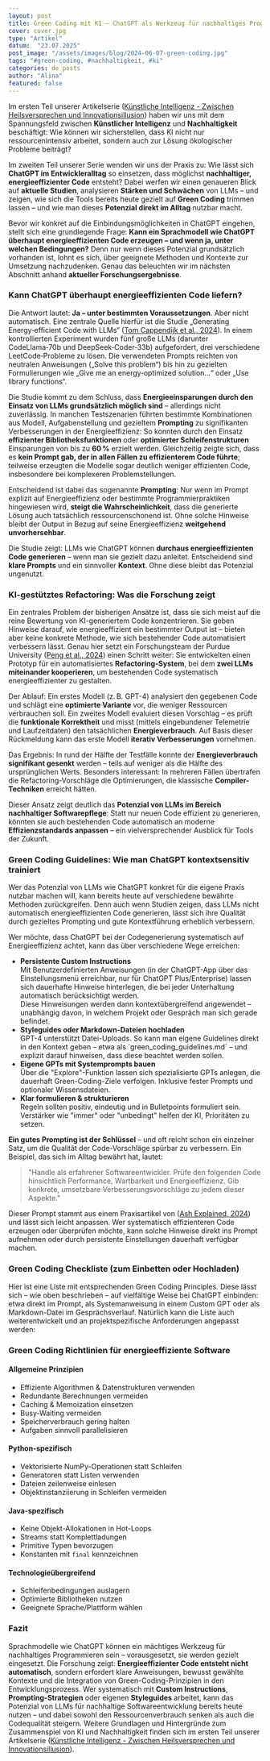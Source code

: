 ```yaml
---
layout: post
title: Green Coding mit KI – ChatGPT als Werkzeug für nachhaltiges Programmieren
cover: cover.jpg
type: "Artikel"
datum:  "23.07.2025"
post_image: "/assets/images/blog/2024-06-07-green-coding.jpg"
tags: "#green-coding, #nachhaltigkeit, #ki"
categories: de posts
author: "Alina"
featured: false
---
```


Im ersten Teil unserer Artikelserie ([Künstliche Intelligenz - Zwischen Heilsversprechen und Innovationsillusion](https://mehrwert.tech/KI)) haben wir uns mit dem Spannungsfeld zwischen **Künstlicher Intelligenz** und **Nachhaltigkeit** beschäftigt: Wie können wir sicherstellen, dass KI nicht nur ressourcenintensiv arbeitet, sondern auch zur Lösung ökologischer Probleme beiträgt?

Im zweiten Teil unserer Serie wenden wir uns der Praxis zu: Wie lässt sich **ChatGPT im Entwickleralltag** so einsetzen, dass möglichst **nachhaltiger, energieeffizienter Code** entsteht? Dabei werfen wir einen genaueren Blick auf **aktuelle Studien**, analysieren **Stärken und Schwächen** von LLMs – und zeigen, wie sich die Tools bereits heute gezielt auf **Green Coding** trimmen lassen – und wie man dieses **Potenzial direkt im Alltag** nutzbar macht.

Bevor wir konkret auf die Einbindungsmöglichkeiten in ChatGPT eingehen, stellt sich eine grundlegende Frage: **Kann ein Sprachmodell wie ChatGPT überhaupt energieeffizienten Code erzeugen – und wenn ja, unter welchen Bedingungen?** Denn nur wenn dieses Potenzial grundsätzlich vorhanden ist, lohnt es sich, über geeignete Methoden und Kontexte zur Umsetzung nachzudenken. Genau das beleuchten wir im nächsten Abschnitt anhand **aktueller Forschungsergebnisse**.

### Kann ChatGPT überhaupt energieeffizienten Code liefern?

Die Antwort lautet: **Ja – unter bestimmten Voraussetzungen**. Aber nicht automatisch. Eine zentrale Quelle hierfür ist die Studie „Generating Energy‑efficient Code with LLMs“ ([Tom Cappendijk et al., 2024](https://arxiv.org/abs/2411.10599)). In einem kontrollierten Experiment wurden fünf große LLMs (darunter CodeLlama‑70b und DeepSeek‑Coder‑33b) aufgefordert, drei verschiedene LeetCode‑Probleme zu lösen. Die verwendeten Prompts reichten von neutralen Anweisungen („Solve this problem“) bis hin zu gezielten Formulierungen wie „Give me an energy‑optimized solution…“ oder „Use library functions“.

Die Studie kommt zu dem Schluss, dass **Energieeinsparungen durch den Einsatz von LLMs grundsätzlich möglich sind** – allerdings nicht zuverlässig. In manchen Testszenarien führten bestimmte Kombinationen aus Modell, Aufgabenstellung und gezieltem **Prompting** zu signifikanten Verbesserungen in der Energieeffizienz: So konnten durch den Einsatz **effizienter Bibliotheksfunktionen** oder **optimierter Schleifenstrukturen** Einsparungen von bis zu **60 %** erzielt werden. Gleichzeitig zeigte sich, dass es **kein Prompt gab, der in allen Fällen zu effizienterem Code führte**; teilweise erzeugten die Modelle sogar deutlich weniger effizienten Code, insbesondere bei komplexeren Problemstellungen.

Entscheidend ist dabei das sogenannte **Prompting**: Nur wenn im Prompt explizit auf Energieeffizienz oder bestimmte Programmierpraktiken hingewiesen wird, **steigt die Wahrscheinlichkeit**, dass die generierte Lösung auch tatsächlich ressourcenschonend ist. Ohne solche Hinweise bleibt der Output in Bezug auf seine Energieeffizienz **weitgehend unvorhersehbar**.

Die Studie zeigt: LLMs wie ChatGPT können **durchaus energieeffizienten Code generieren** – wenn man sie gezielt dazu anleitet. Entscheidend sind **klare Prompts** und ein sinnvoller **Kontext**. Ohne diese bleibt das Potenzial ungenutzt.

### KI-gestütztes Refactoring: Was die Forschung zeigt

Ein zentrales Problem der bisherigen Ansätze ist, dass sie sich meist auf die reine Bewertung von KI-generiertem Code konzentrieren. Sie geben Hinweise darauf, wie energieeffizient ein bestimmter Output ist – bieten aber keine konkrete Methode, wie sich bestehender Code automatisiert verbessern lässt. Genau hier setzt ein Forschungsteam der Purdue University ([Peng et al., 2024](https://arxiv.org/abs/2410.09241)) einen Schritt weiter: Sie entwickelten einen Prototyp für ein automatisiertes **Refactoring-System**, bei dem **zwei LLMs miteinander kooperieren**, um bestehenden Code systematisch energieeffizienter zu gestalten.

Der Ablauf: Ein erstes Modell (z. B. GPT-4) analysiert den gegebenen Code und schlägt eine **optimierte Variante** vor, die weniger Ressourcen verbrauchen soll. Ein zweites Modell evaluiert diesen Vorschlag – es prüft die **funktionale Korrektheit** und misst (mittels eingebundener Telemetrie und Laufzeitdaten) den tatsächlichen **Energieverbrauch**. Auf Basis dieser Rückmeldung kann das erste Modell **iterativ Verbesserungen** vornehmen.

Das Ergebnis: In rund der Hälfte der Testfälle konnte der **Energieverbrauch signifikant gesenkt** werden – teils auf weniger als die Hälfte des ursprünglichen Werts. Besonders interessant: In mehreren Fällen übertrafen die Refactoring-Vorschläge die Optimierungen, die klassische **Compiler-Techniken** erreicht hätten.

Dieser Ansatz zeigt deutlich das **Potenzial von LLMs im Bereich nachhaltiger Softwarepflege**: Statt nur neuen Code effizient zu generieren, könnten sie auch bestehenden Code automatisch an moderne **Effizienzstandards anpassen** – ein vielversprechender Ausblick für Tools der Zukunft.

### Green Coding Guidelines: Wie man ChatGPT kontextsensitiv trainiert

Wer das Potenzial von LLMs wie ChatGPT konkret für die eigene Praxis nutzbar machen will, kann bereits heute auf verschiedene bewährte Methoden zurückgreifen. Denn auch wenn Studien zeigen, dass LLMs nicht automatisch energieeffizienten Code generieren, lässt sich ihre Qualität durch gezieltes Prompting und gute Kontextführung erheblich verbessern.

Wer möchte, dass ChatGPT bei der Codegenerierung systematisch auf Energieeffizienz achtet, kann das über verschiedene Wege erreichen:

<ul>
<li><b>Persistente Custom Instructions</b><br>
Mit Benutzerdefinierten Anweisungen (in der ChatGPT-App über das Einstellungsmenü erreichbar, nur für ChatGPT Plus/Enterprise) lassen sich dauerhafte Hinweise hinterlegen, die bei jeder Unterhaltung automatisch berücksichtigt werden. <br>
Diese Hinweisungen werden dann kontextübergreifend angewendet – unabhängig davon, in welchem Projekt oder Gespräch man sich gerade befindet.</li>

<li><b>Styleguides oder Markdown-Dateien hochladen</b><br>
GPT-4 unterstützt Datei-Uploads. So kann man eigene Guidelines direkt in den Kontext geben – etwa als `green_coding_guidelines.md` – und explizit darauf hinweisen, dass diese beachtet werden sollen.</li>

<li><b>Eigene GPTs mit Systemprompts bauen</b><br>
Über die "Explore"-Funktion lassen sich spezialisierte GPTs anlegen, die dauerhaft Green-Coding-Ziele verfolgen. Inklusive fester Prompts und optionaler Wissensdateien.</li>

<li><b>Klar formulieren & strukturieren</b><br>
Regeln sollten positiv, eindeutig und in Bulletpoints formuliert sein. Verstärker wie "immer" oder "unbedingt" helfen der KI, Prioritäten zu setzen.</li>
</ul>

**Ein gutes Prompting ist der Schlüssel** – und oft reicht schon ein einzelner Satz, um die Qualität der Code-Vorschläge spürbar zu verbessern. Ein Beispiel, das sich im Alltag bewährt hat, lautet:

> "Handle als erfahrener Softwareentwickler. Prüfe den folgenden Code hinsichtlich Performance, Wartbarkeit und Energieeffizienz. Gib konkrete, umsetzbare Verbesserungsvorschläge zu jedem dieser Aspekte."

Dieser Prompt stammt aus einem Praxisartikel von ([Ash Explained, 2024](https://ashexplained.com/how-to-improve-code-reviews-using-chatgpt/)) und lässt sich leicht anpassen. Wer systematisch effizienteren Code erzeugen oder überprüfen möchte, kann solche Hinweise direkt ins Prompt aufnehmen oder durch persistente Einstellungen dauerhaft verfügbar machen.

### Green Coding Checkliste (zum Einbetten oder Hochladen)

Hier ist eine Liste mit entsprechenden Green Coding Principles. Diese lässt sich – wie oben beschrieben – auf vielfältige Weise bei ChatGPT einbinden: etwa direkt im Prompt, als Systemanweisung in einem Custom GPT oder als Markdown-Datei im Gesprächsverlauf. Natürlich kann die Liste auch weiterentwickelt und an projektspezifische Anforderungen angepasst werden:

<h3> Green Coding Richtlinien für energieeffiziente Software</h3>
<h4> Allgemeine Prinzipien</h4>
<ul>
  <li>Effiziente Algorithmen & Datenstrukturen verwenden</li>
  <li>Redundante Berechnungen vermeiden</li>
  <li>Caching & Memoization einsetzen</li>
  <li>Busy-Waiting vermeiden</li>
  <li>Speicherverbrauch gering halten</li>
  <li>Aufgaben sinnvoll parallelisieren</li>
</ul>
<h4> Python-spezifisch</h4>
<ul>
  <li>Vektorisierte NumPy-Operationen statt Schleifen</li>
  <li>Generatoren statt Listen verwenden</li>
  <li>Dateien zeilenweise einlesen</li>
  <li>Objektinstanziierung in Schleifen vermeiden</li>
</ul>
<h4> Java-spezifisch</h4>
<ul>
  <li>Keine Objekt-Allokationen in Hot-Loops</li>
  <li>Streams statt Komplettladungen</li>
  <li>Primitive Typen bevorzugen</li>
  <li>Konstanten mit <code>final</code> kennzeichnen</li>
</ul>
<h4> Technologieübergreifend</h4>
<ul>
  <li>Schleifenbedingungen auslagern</li>
  <li>Optimierte Bibliotheken nutzen</li>
  <li>Geeignete Sprache/Plattform wählen</li>
</ul>

### Fazit

Sprachmodelle wie ChatGPT können ein mächtiges Werkzeug für nachhaltiges Programmieren sein – vorausgesetzt, sie werden gezielt eingesetzt. Die Forschung zeigt: **Energieeffizienter Code entsteht nicht automatisch**, sondern erfordert klare Anweisungen, bewusst gewählte Kontexte und die Integration von Green-Coding-Prinzipien in den Entwicklungsprozess. Wer systematisch mit **Custom Instructions**, **Prompting-Strategien** oder eigenen **Styleguides** arbeitet, kann das Potenzial von LLMs für nachhaltige Softwareentwicklung bereits heute nutzen – und dabei sowohl den Ressourcenverbrauch senken als auch die Codequalität steigern. Weitere Grundlagen und Hintergründe zum Zusammenspiel von KI und Nachhaltigkeit finden sich im ersten Teil unserer Artikelserie ([Künstliche Intelligenz - Zwischen Heilsversprechen und Innovationsillusion](https://mehrwert.tech/KI)).
